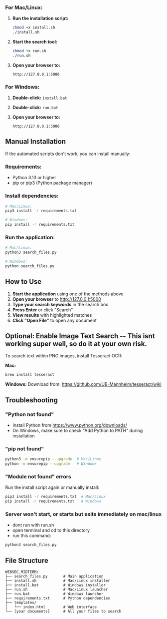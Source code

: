 
### For Mac/Linux:

1. **Run the installation script:**
   ```bash
   chmod +x install.sh
   ./install.sh
   ```

2. **Start the search tool:**
   ```bash
   chmod +x run.sh
   ./run.sh
   ```

3. **Open your browser to:**
   ```
   http://127.0.0.1:5000
   ```

### For Windows:

1. **Double-click:** `install.bat`

2. **Double-click:** `run.bat`

3. **Open your browser to:**
   ```
   http://127.0.0.1:5000
   ```

## Manual Installation

If the automated scripts don't work, you can install manually:

### Requirements:
- Python 3.13 or higher
- pip or pip3 (Python package manager)

### Install dependencies:
```bash
# Mac/Linux:
pip3 install -r requirements.txt

# Windows:
pip install -r requirements.txt
```

### Run the application:
```bash
# Mac/Linux:
python3 search_files.py

# Windows:
python search_files.py
```

## How to Use

1. **Start the application** using one of the methods above
2. **Open your browser** to http://127.0.0.1:5000
3. **Type your search keywords** in the search box
4. **Press Enter** or click "Search"
5. **View results** with highlighted matches
6. **Click "Open File"** to open any document

## Optional: Enable Image Text Search -- This isnt working super well, so do it at your own risk.

To search text within PNG images, install Tesseract OCR:

**Mac:**
```bash
brew install tesseract
```

**Windows:**
Download from: https://github.com/UB-Mannheim/tesseract/wiki

## Troubleshooting

### "Python not found"
- Install Python from https://www.python.org/downloads/
- On Windows, make sure to check "Add Python to PATH" during installation

### "pip not found"
```bash
python3 -m ensurepip --upgrade  # Mac/Linux
python -m ensurepip --upgrade   # Windows
```

### "Module not found" errors
Run the install script again or manually install:
```bash
pip3 install -r requirements.txt  # Mac/Linux
pip install -r requirements.txt   # Windows
```

### Server won't start, or starts but exits immediately on mac/linux
- dont run with run.sh 
- open terminal and cd to this directory
- run this command:
```bash
python3 search_files.py
```

## File Structure

```
WEBSEC_MIDTERM/
├── search_files.py       # Main application
├── install.sh            # Mac/Linux installer
├── install.bat           # Windows installer
├── run.sh                # Mac/Linux launcher
├── run.bat               # Windows launcher
├── requirements.txt      # Python dependencies
├── templates/
│   └── index.html        # Web interface
└── [your documents]      # All your files to search
```
